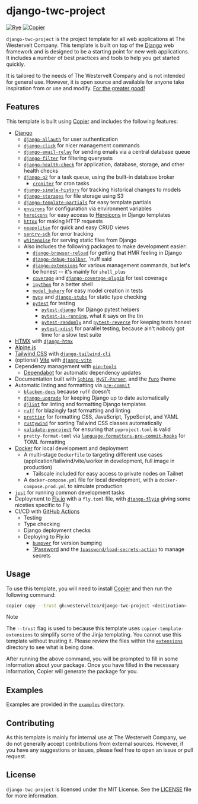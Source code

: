 # django-twc-project

[![Rye](https://img.shields.io/endpoint?url=https://raw.githubusercontent.com/mitsuhiko/rye/main/artwork/badge.json)](https://rye-up.com)
[![Copier](https://img.shields.io/endpoint?url=https://gist.githubusercontent.com/joshuadavidthomas/7c88611504b557ff7aa2a7524ad996e2/raw/4ba6834953dd8a14afc3dbb7bb41f49f181a59bf/badge.json)](https://copier.readthedocs.io)

`django-twc-project` is the project template for all web applications at The Westervelt Company. This template is built on top of the [Django](https://www.djangoproject.com/) web framework and is designed to be a starting point for new web applications. It includes a number of best practices and tools to help you get started quickly.

It is tailored to the needs of The Westervelt Company and is not intended for general use. However, it is open source and available for anyone take inspiration from or use and modify. [For the greater good!](https://youtu.be/5u8vd_YNbTw?si=lBqwaHdT8y8JUg9q)

## Features

This template is built using [Copier](https://copier.readthedocs.io) and includes the following features:

- [Django](https://www.djangoproject.com/)
  - [`django-allauth`](https://github.com/pennersr/django-allauth) for user authentication
  - [`django-click`](https://github.com/GaretJax/django-click) for nicer management commands
  - [`django-email-relay`](https://github.com/westerveltco/django-email-relay) for sending emails via a central database queue
  - [`django-filter`](https://github.com/carltongibson/django-filter) for filtering querysets
  - [`django-health-check`](https://github.com/revsys/django-health-check) for application, database, storage, and other health checks
  - [`django-q2`](https://github.com/django-q/django-q) for a task queue, using the built-in database broker
    - [`croniter`](https://github.com/kiorky/croniter) for cron tasks
  - [`django-simple-history`](https://github.com/jazzband/django-simple-history) for tracking historical changes to models
  - [`django-storages`](https://github.com/jschneier/django-storages) for file storage using S3
  - [`django-template-partials`](https://github.com/carltongibson/django-template-partials) for easy template partials
  - [`environs`](https://github.com/sloria/environs) for configuration via environment variables
  - [`heroicons`](https://github.com/adamchainz/heroicons) for easy access to [Heroicons](https://heroicons.com/) in Django templates
  - [`httpx`](https://github.com/encode/httpx) for making HTTP requests
  - [`neapolitan`](https://github.com/carltongibson/neapolitan) for quick and easy CRUD views
  - [`sentry-sdk`](https://sentry.io) for error tracking
  - [`whitenoise`](https://github.com/evansd/whitenoise) for serving static files from Django
  - Also includes the following packages to make development easier:
    - [`django-browser-reload`](https://github.com/adamchainz/django-browser-reload) for getting that HMR feeling in Django
    - [`django-debug-toolbar`](https://github.com/jazzband/django-debug-toolbar), 'nuff said
    - [`django-extensions`](https://github.com/django-extensions/django-extensions) for various management commands, but let's be honest -- it's mainly for `shell_plus`
    - [`coverage`](https://github.com/nedbat/coveragepy) and [`django-coverage-plugin`](https://github.com/nedbat/django_coverage_plugin) for test coverage
    - [`ipython`](https://github.com/ipython/ipython) for a better shell
    - [`model_bakery`](https://github.com/model-bakers/model_bakery) for easy model creation in tests
    - [`mypy`](https://github.com/python/mypy) and [`django-stubs`](https://github.com/typeddjango/django-stubs) for static type checking
    - [`pytest`](https://github.com/pytest-dev/pytest) for testing
      - [`pytest-django`](https://github.com/pytest-dev/pytest-django) for Django pytest helpers
      - [`pytest-is-running`](https://github.com/adamchainz/pytest-is-running), what it says on the tin
      - [`pytest-randomly`](https://github.com/pytest-dev/pytest-randomly) and [`pytest-reverse`](https://github.com/adamchainz/pytest-reverse) for keeping tests honest
      - [`pytest-xdist`](https://github.com/pytest-dev/pytest-xdist) for parallel testing, because ain't nobody got time for a slow test suite
- [HTMX](https://htmx.org/) with [`django-htmx`](https://github.com/adamchainz/django-htmx)
- [Alpine.js](https://alpinejs.dev/)
- [Tailwind CSS](https://tailwindcss.com/) with [`django-tailwind-cli`](https://github.com/oliverandrich/django-tailwind-cli)
- (optional) [Vite](https://vitejs.dev/) with [`django-vite`](https://github.com/MrBin99/django-vite)
- Dependency management with [`pip-tools`](https://github.com/jazzband/pip-tools)
  - [Dependabot](https://dependabot.com/) for automatic dependency updates
- Documentation built with [`Sphinx`](https://github.com/sphinx-doc/sphinx), [`MyST-Parser`](https://github.com/executablebooks/MyST-Parser), and the [`furo`](https://github.com/pradyunsg/furo) theme
- Automatic linting and formatting via [`pre-commit`](https://github.com/pre-commit/pre-commit)
  - [`blacken-docs`](https://github.com/adamchainz/blacken-docs) because `ruff` doesn't
  - [`django-upgrade`](https://github.com/adamchainz/django-upgrade) for keeping Django up to date automatically
  - [`djlint`](https://github.com/rtts/djlint) for linting and formatting Django templates
  - [`ruff`](https://github.com/astral-sh/ruff) for blazingly fast formatting and linting
  - [`prettier`](https://github.com/prettier/prettier) for formatting CSS, JavaScript, TypeScript, and YAML
  - [`rustywind`](https://github.com/avencera/rustywind) for sorting Tailwind CSS classes automatically
  - [`validate-pyproject`](https://github.com/abravalheri/validate-pyproject) for ensuring that `pyproject.toml` is valid
  - `pretty-format-toml` via [`language-formatters-pre-commit-hooks`](https://github.com/macisamuele/language-formatters-pre-commit-hooks) for TOML formatting
- [Docker](https://www.docker.com/) for local development and deployment
  - A multi-stage `Dockerfile` to targeting different use cases (application/tailwind/vite/worker in development, full image in production)
    - Tailscale included for easy access to private nodes on Tailnet
  - A `docker-compose.yml` file for local development, with a `docker-compose.prod.yml` to simulate production
- [`just`](https://github.com/casey/just) for running common development tasks
- Deployment to [Fly.io](https://fly.io) with a `fly.toml` file, with [`django-flyio`](https://github.com/joshuadavidthomas/django-flyio) giving some niceties specific to Fly
- CI/CD with [GitHub Actions](https://github.com/features/actions)
  - Testing
  - Type checking
  - Django deployment checks
  - Deploying to Fly.io
    - [`bumpver`](https://github.com/mbarkhau/bumpver) for version bumping
    - [1Password](https://1password.com) and the [`1password/load-secrets-action`](https://github.com/1password/load-secrets-action) to manage secrets

## Usage

To use this template, you will need to install [Copier](https://copier.readthedocs.io) and then run the following command:

```bash
copier copy --trust gh:westerveltco/django-twc-project <destination>
```

> [!NOTE]
> The `--trust` flag is used to because this template uses `copier-template-extensions` to simplify some of the Jinja templating. You cannot use this template without trusting it. Please review the files within the [`extensions`](extensions) directory to see what is being done.

After running the above command, you will be prompted to fill in some information about your package. Once you have filled in the necessary information, Copier will generate the package for you.

## Examples

Examples are provided in the [`examples`](examples) directory.

## Contributing

As this template is mainly for internal use at The Westervelt Company, we do not generally accept contributions from external sources. However, if you have any suggestions or issues, please feel free to open an issue or pull request.

## License

`django-twc-project` is licensed under the MIT License. See the [LICENSE](LICENSE) file for more information.
